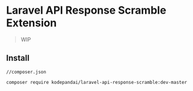 # Laravel API Response Scramble Extension

> WIP

## Install

```jsonc
//composer.json

```

`composer require kodepandai/laravel-api-response-scramble:dev-master`
